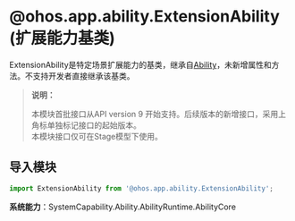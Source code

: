 # @ohos.app.ability.ExtensionAbility (扩展能力基类)

ExtensionAbility是特定场景扩展能力的基类，继承自[Ability](js-apis-app-ability-ability.md)，未新增属性和方法。不支持开发者直接继承该基类。

> **说明：**
> 
> 本模块首批接口从API version 9 开始支持。后续版本的新增接口，采用上角标单独标记接口的起始版本。  
> 本模块接口仅可在Stage模型下使用。

## 导入模块

```ts
import ExtensionAbility from '@ohos.app.ability.ExtensionAbility';
```

**系统能力**：SystemCapability.Ability.AbilityRuntime.AbilityCore